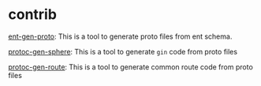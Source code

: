 # contrib

[ent-gen-proto](./ent-gen-proto/README.md): This is a tool to generate proto files from ent schema. 

[protoc-gen-sphere](./protoc-gen-sphere/README.md): This is a tool to generate `gin` code from proto files

[protoc-gen-route](protoc-gen-route/README.md): This is a tool to generate common route code from proto files